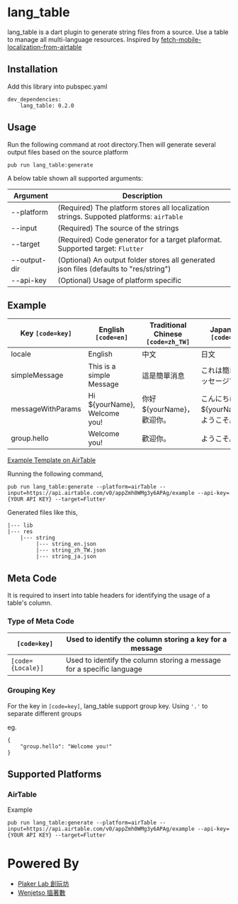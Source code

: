 # lang_table

lang_table is a dart plugin to generate string files from a source. Use
a table to manage all multi-language resources. Inspired by [fetch-mobile-localization-from-airtable](https://github.com/will-tsang/fetch-mobile-localization-from-airtable)


## Installation

Add this library into pubspec.yaml

``` 
dev_dependencies: 
    lang_table: 0.2.0
```
## Usage

Run the following command at root directory.Then will generate several
output files based on the source platform

```
pub run lang_table:generate
```

A below table shown all supported arguments:

| Argument  | Description |
|-----|-----|
| --platform | (Required) The platform stores all localization strings. Suppoted platforms: `airTable` |
| --input   | (Required) The source of the strings |
| --target  | (Required) Code generator for a target plaformat. Supported target: `Flutter` |
| --output-dir |  (Optional) An output folder stores all generated json files (defaults to "res/string") | 
| --api-key | (Optional) Usage of platform specific |

## Example

| Key `[code=key]`  | English `[code=en]` | Traditional Chinese `[code=zh_TW]` | Japanese `[code=ja]` |
|-----|-----|-----|-----|
| locale | English | 中文 | 日文  |
| simpleMessage  | This is a simple Message | 這是簡單消息 | これは簡単なメッセージです  |
| messageWithParams    |  Hi ${yourName}, Welcome you!   |  你好 ${yourName}，歡迎你。   |  こんにちは${yourName}、ようこそ。   |
| group.hello    |  Welcome you!   |  歡迎你。   |  ようこそ。   |

[Example Template on AirTable](https://airtable.com/shrJfZ4HlC9cjdVkk/tbl18JnO2rIR07ITN/viwzo7m3yHY73c9kp?blocks=hide)

Running the following command,

```
pub run lang_table:generate --platform=airTable --input=https://api.airtable.com/v0/appZmh0WMg3y6APAg/example --api-key={YOUR API KEY} --target=Flutter
```
Generated files like this,

```
|--- lib 
|--- res 
    |--- string 
         |--- string_en.json 
         |--- string_zh_TW.json 
         |--- string_ja.json 
```

## Meta Code 
It is required to insert into table headers for identifying the usage of
a table's column.

### Type of Meta Code

| `[code=key]`  | Used to identify the column storing a key for a message |
|-----|-----|
| `[code={Locale}]` | Used to identify the column storing a message for a specific language |

### Grouping Key
For the key in `[code=key]`, lang_table support group key. Using `'.'` to separate different groups

eg.
```
{
    "group.hello": "Welcome you!" 
}
```

## Supported Platforms

### AirTable

Example
```
pub run lang_table:generate --platform=airTable --input=https://api.airtable.com/v0/appZmh0WMg3y6APAg/example --api-key={YOUR API KEY} --target=Flutter
```

# Powered By 
- [Plaker Lab 創玩坊](https://www.plakerlab.com/)
- [Wenjetso 搵著數](https://www.wenjetso.com/zh_HK/)

